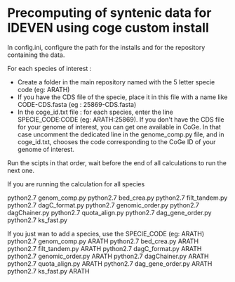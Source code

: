 # Precomputing of syntenic data for IDEVEN using coge custom install

In config.ini, configure the path for the installs and for the repository containing the data.

For each species of interest :
  - Create a folder in the main repository named with the 5 letter specie code (eg: ARATH)
  - If you have the CDS file of the specie, place it in this file with a name like CODE-CDS.fasta (eg : 25869-CDS.fasta)
  - In the coge_id.txt file : for each species, enter the line SPECIE_CODE:CODE (eg: ARATH:25869). If you don't have the CDS file for your genome of interest, you can get one available in CoGe. In that case uncomment the dedicated line in the genome_comp.py file, and in coge_id.txt, chooses the code corresponding to the CoGe ID of your genome of interest.


Run the scipts in that order, wait before the end of all calculations to run the next one.

If you are running the calculation for all species

  python2.7 genom_comp.py
  python2.7 bed_crea.py
  python2.7 filt_tandem.py
  python2.7 dagC_format.py
  python2.7 genomic_order.py
  python2.7 dagChainer.py
  python2.7 quota_align.py
  python2.7 dag_gene_order.py
  python2.7 ks_fast.py


If you just wan to add a species, use the SPECIE_CODE (eg:  ARATH)
  python2.7 genom_comp.py ARATH
  python2.7 bed_crea.py ARATH
  python2.7 filt_tandem.py ARATH
  python2.7 dagC_format.py ARATH
  python2.7 genomic_order.py ARATH
  python2.7  dagChainer.py ARATH
  python2.7 quota_align.py ARATH
  python2.7 dag_gene_order.py ARATH
  python2.7  ks_fast.py ARATH
